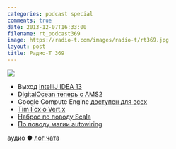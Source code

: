 ```yaml
---
categories: podcast special
comments: true
date: 2013-12-07T16:33:00
filename: rt_podcast369
image: https://radio-t.com/images/radio-t/rt369.jpg
layout: post
title: Радио-Т 369
---
```


![](https://radio-t.com/images/radio-t/rt369.jpg)

* Выход [IntelliJ IDEA 13](http://blog.jetbrains.com/idea/2013/12/intellij-idea-13-is-released-work-miracles-in-java-and-beyond/)
* [DigitalOcean теперь с AMS2](https://www.digitalocean.com/blog_posts/digitalocean-announces-second-amsterdam-datacenter-ams2)
* Google Compute Engine [доступен для всех](http://habrahabr.ru/post/204644/)
* [Tim Fox о Vert.x](http://www.jclarity.com/2013/12/04/stalwarts-in-tech-an-interview-with-tim-fox-why-vert-is-better-than-nodejs/)
* [Наброс по поводу Scala](http://overwatering.org/blog/2013/12/scala-1-star-would-not-program-again/)
* [По поводу магии autowiring](http://blog.frankel.ch/tag/autowiring)

[аудио](http://cdn.radio-t.com/rt_podcast369.mp3) ● [лог чата](http://chat.radio-t.com/logs/radio-t-369.html)
<audio src="http://cdn.radio-t.com/rt_podcast369.mp3" preload="none"></audio>
